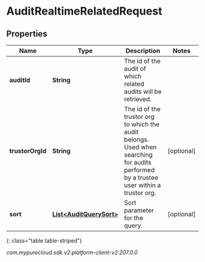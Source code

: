 # AuditRealtimeRelatedRequest


## Properties

| Name | Type | Description | Notes |
| ------------ | ------------- | ------------- | ------------- |
| **auditId** | **String** | The id of the audit of which related audits will be retrieved. |  |
| **trustorOrgId** | **String** | The id of the trustor org to which the audit belongs. Used when searching for audits performed by a trustee user within a trustor org. |  [optional] |
| **sort** | [**List&lt;AuditQuerySort&gt;**](AuditQuerySort) | Sort parameter for the query. |  [optional] |
{: class="table table-striped"}




_com.mypurecloud.sdk.v2:platform-client-v2:207.0.0_
